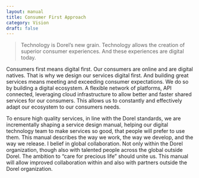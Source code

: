 ```yaml
---
layout: manual
title: Consumer First Approach
category: Vision
draft: false
---
```


> Technology is Dorel’s new grain. Technology allows the creation of superior consumer experiences. And these experiences are digital today. 

Consumers first means digital first. Our consumers are online and are digital natives. That is why we design our services digital first. And building great services means meeting and exceeding consumer expectations. We do so by building a digital ecosystem. A flexible network of platforms, API connected, leveraging cloud infrastructure to allow better and faster shared services for our consumers.  This allows us to constantly and effectively adapt our ecosystem to our consumers needs.

To ensure high quality services, in line with the Dorel standards, we are incrementally shaping a service design manual, helping our digital technology team to make services so good, that people will prefer to use them. This manual describes the way we work, the way we develop, and the way we release. I belief in global collaboration. Not only within the Dorel organization, though also with talented people across the global outside Dorel. The ambition to “care for precious life” should unite us. This manual will allow improved collaboration within and also with partners outside the Dorel organization. 